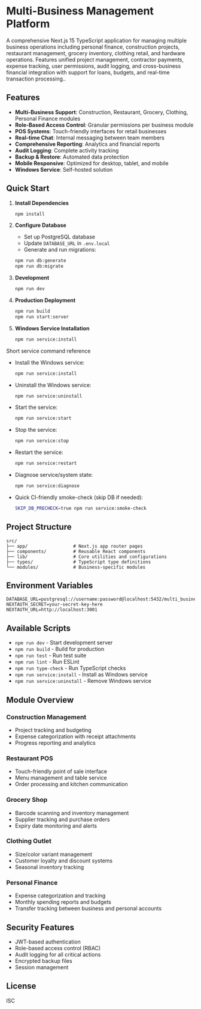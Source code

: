 # Multi-Business Management Platform

  A comprehensive Next.js 15 TypeScript application for managing multiple business
  operations including personal finance, construction projects, restaurant management,
  grocery inventory, clothing retail, and hardware operations. Features unified project
  management, contractor payments, expense tracking, user permissions, audit logging, and
  cross-business financial integration with support for loans, budgets, and real-time
  transaction processing..

## Features

- **Multi-Business Support**: Construction, Restaurant, Grocery, Clothing, Personal Finance modules
- **Role-Based Access Control**: Granular permissions per business module
- **POS Systems**: Touch-friendly interfaces for retail businesses
- **Real-time Chat**: Internal messaging between team members
- **Comprehensive Reporting**: Analytics and financial reports
- **Audit Logging**: Complete activity tracking
- **Backup & Restore**: Automated data protection
- **Mobile Responsive**: Optimized for desktop, tablet, and mobile
- **Windows Service**: Self-hosted solution

## Quick Start

1. **Install Dependencies**
   ```bash
   npm install
   ```

2. **Configure Database**
   - Set up PostgreSQL database
   - Update `DATABASE_URL` in `.env.local`
   - Generate and run migrations:
   ```bash
   npm run db:generate
   npm run db:migrate
   ```

3. **Development**
   ```bash
   npm run dev
   ```

4. **Production Deployment**
   ```bash
   npm run build
   npm run start:server
   ```

5. **Windows Service Installation**
   ```bash
   npm run service:install
   ```

Short service command reference

- Install the Windows service:

   ```bash
   npm run service:install
   ```

- Uninstall the Windows service:

   ```bash
   npm run service:uninstall
   ```

- Start the service:

   ```bash
   npm run service:start
   ```

- Stop the service:

   ```bash
   npm run service:stop
   ```

- Restart the service:

   ```bash
   npm run service:restart
   ```

- Diagnose service/system state:

   ```bash
   npm run service:diagnose
   ```

- Quick CI-friendly smoke-check (skip DB if needed):

   ```bash
   SKIP_DB_PRECHECK=true npm run service:smoke-check
   ```

## Project Structure

```
src/
├── app/                 # Next.js app router pages
├── components/          # Reusable React components
├── lib/                 # Core utilities and configurations
├── types/               # TypeScript type definitions
└── modules/             # Business-specific modules
```

## Environment Variables

```env
DATABASE_URL=postgresql://username:password@localhost:5432/multi_business_db
NEXTAUTH_SECRET=your-secret-key-here
NEXTAUTH_URL=http://localhost:3001
```

## Available Scripts

- `npm run dev` - Start development server
- `npm run build` - Build for production
- `npm run test` - Run test suite
- `npm run lint` - Run ESLint
- `npm run type-check` - Run TypeScript checks
- `npm run service:install` - Install as Windows service
- `npm run service:uninstall` - Remove Windows service

## Module Overview

### Construction Management
- Project tracking and budgeting
- Expense categorization with receipt attachments
- Progress reporting and analytics

### Restaurant POS
- Touch-friendly point of sale interface
- Menu management and table service
- Order processing and kitchen communication

### Grocery Shop
- Barcode scanning and inventory management
- Supplier tracking and purchase orders
- Expiry date monitoring and alerts

### Clothing Outlet
- Size/color variant management
- Customer loyalty and discount systems
- Seasonal inventory tracking

### Personal Finance
- Expense categorization and tracking
- Monthly spending reports and budgets
- Transfer tracking between business and personal accounts

## Security Features

- JWT-based authentication
- Role-based access control (RBAC)
- Audit logging for all critical actions
- Encrypted backup files
- Session management

## License

ISC